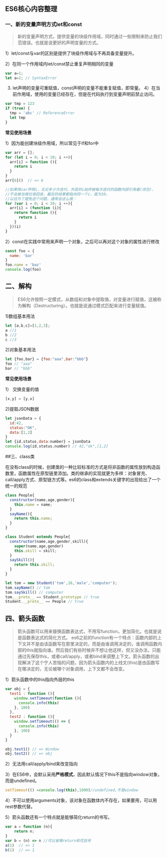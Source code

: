 ## ES6核心内容整理 ##


### 一、新的变量声明方式let和const ###

> 新的变量声明方式，提供变量的块级作用域，同时通过一些限制来防止我们范错误。也就是说更好的声明变量的方式。

1）let/const与var的区别是提供了块级作用域与不再具备变量提升。

2）在同一个作用域内let/const禁止重复声明相同的变量
```javascript
var a=1;
let a=2; // SyntaxError
```
3) let声明的变量可重赋值，const声明的变量不能重复赋值，即常量。
4）在当前作用域，使用的变量已经存在，但是在代码执行到变量声明前禁止访问。
```javascript
var tmp = 123
if (true) {
  tmp = 'abc' // ReferenceError
  let tmp
}
```
**常见使用场景**

1）因为能创建块级作用域，所以常见于if和for中
```javascript
var arr = [];
for (let i = 0; i < 10; i ++){
  arr[i] = function (){
    return i
  }
}
arr[6]()  // => 6

//如果用var声明i，无论多少次迭代，外层的i始终被每次迭代的函数内部引用着(闭包)，
//不会被当做垃圾回收，最后的结果都指向同一个i，值为10。
//以往为了避免这个问题，通常会这么做：    
for (var i = 0; i < 10; i ++){
  arr[i] = (function (i){
    return function (){
      return i
    }
  })(i)
}
```
2）const在实践中常用来声明一个对象，之后可以再对这个对象的属性进行修改
```javascript
const foo = {
  name: 'bar'
}
foo.name = 'baz'
console.log(foo)
```
## 二、解构 ##
>ES6允许按照一定模式，从数组和对象中提取值，对变量进行赋值，这被称为解构（Destructuring）。也就是说通过模式匹配来进行变量赋值。

1)数组基本用法
```javascript
let [a,b,c]=[1,2,3];
a //1
b //2
c //3
```
2)对象基本用法
```javascript
let {foo,bar} = {foo:"aaa",bar:"bbb"}
foo // "aaa"
bar // "bbb"
```
**常见使用场景**

1） 交换变量的值
```javascript
[x,y] = [y,x]
```
2)提取JSON数据
```javascript
let jsonData = {
  id:42,
  status:"OK",
  data:[1,2]
}
let {id,status,data:number} = jsonData
console.log(id,status,number) // 42,"ok",[1,2]
```
##三、class类

在没有class的时候，创建类的一种比较标准的方式是将非函数的属性放到构造函数里，函数属性在原型链里添加。类的继承的实现就更为多样：对象冒充、call/apply方式、原型链方式等。es6的class和extends关键字的出现给出了一个统一的规范
```javascript
class People{
  constructor(name,age,gender){
    this.name = name;
  }
  sayName(){
    return this.name;
  }
}

class Student extends People{
  constructor(name,age,gender,skill){
    super(name,age,gender)
    this.skill = skill;	
  }
  saySkill(){
    return this.skill;
  }
}

let tom = new Student('tom',16,'male','computer');
tom.sayName() // tom
tom.saySkill() // computer
tom.__proto__ == Student.prototype // true
Student.__proto__ == People // true
```
## 四、箭头函数 ##

> 箭头函数可以用来替换函数表达式，不用写function，更加简化。也就是说是函数表达式的简化方式。
> es6之前的function有一个特点：函数内部的上下文并不是由该函数写在那里决定的，而是由谁调用决定的，谁调用函数内部的this就指向谁。然后我们有些时候并不想让他这样，但又没办法，只能通过先保存this，或者call/apply，或者bind来调整上下文。箭头函数的出现解决了这个宁人苦恼的问题，因为箭头函数内的上线文(this)是由函数写在哪决定的，无论被哪个对象调用，上下文都不会改变。

1）箭头函数中的this指向外层的this
```javascript
var obj = {
  test1 : function (){
    window.setTimeout(function (){
      console.info(this)
    }, 100)
  },
  test2 : function (){
    window.setTimeout(() => {
      console.info(this)
    }, 100)
  }
}

obj.test1() // => Window
obj.test2() // => obj
```
2）无法用call/apply/bind来改变指向

3）在ES6中，会默认采用**严格模式**，因此默认情况下this不是指向window对象，而是undefined。

```javascript
setTimeout(() =console.log(this),1000)//undefined,不是window
```
4）不可以使用arguments对象，该对象在函数体内不存在，如果要用，可以用rest参数代替。

5）箭头函数还有一个特点就是能够简化return的书写。

```javascript
var a = function (n){
    return n;
}
var b = (n) => n //可以省略return和花括号
a(1)  // => 1
b(1)  // => 1
```
    

